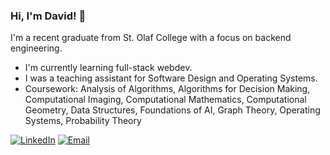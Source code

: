 ### Hi, I'm David! 👋

I'm a recent graduate from St. Olaf College with a focus on backend engineering.

- I'm currently learning full-stack webdev.
- I was a teaching assistant for Software Design and Operating Systems.
- Coursework: Analysis of Algorithms, Algorithms for Decision Making, Computational Imaging, Computational Mathematics, Computational Geometry, Data Structures, Foundations of AI, Graph Theory, Operating Systems, Probability Theory

[![LinkedIn](https://img.shields.io/badge/LinkedIn-0077B5?style=for-the-badge&logo=linkedin&logoColor=white)](https://www.linkedin.com/in/david-sawires)
[![Email](https://img.shields.io/badge/Email-D14836?style=for-the-badge&logo=gmail&logoColor=white)](mailto:contact@davidsawires.com)






<!--
**DSawires/dsawires** is a ✨ _special_ ✨ repository because its `README.md` (this file) appears on your GitHub profile.

Here are some ideas to get you started:

- 🔭 I’m currently working on ...
- 🌱 I’m currently learning ...
- 👯 I’m looking to collaborate on ...
- 🤔 I’m looking for help with ...
- 💬 Ask me about ...
- 📫 How to reach me: ...
- 😄 Pronouns: ...
- ⚡ Fun fact: ...
-->
